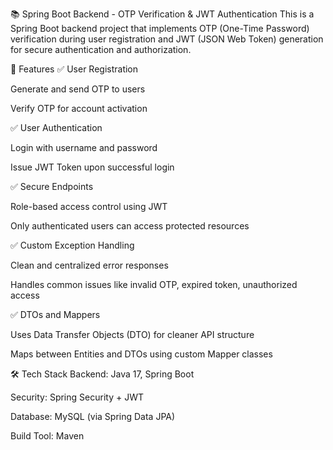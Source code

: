 📚 Spring Boot Backend - OTP Verification & JWT Authentication
This is a Spring Boot backend project that implements OTP (One-Time Password) verification during user registration and JWT (JSON Web Token) generation for secure authentication and authorization.

🚀 Features
✅ User Registration

Generate and send OTP to users

Verify OTP for account activation

✅ User Authentication

Login with username and password

Issue JWT Token upon successful login

✅ Secure Endpoints

Role-based access control using JWT

Only authenticated users can access protected resources

✅ Custom Exception Handling

Clean and centralized error responses

Handles common issues like invalid OTP, expired token, unauthorized access

✅ DTOs and Mappers

Uses Data Transfer Objects (DTO) for cleaner API structure

Maps between Entities and DTOs using custom Mapper classes

🛠 Tech Stack
Backend: Java 17, Spring Boot

Security: Spring Security + JWT

Database: MySQL (via Spring Data JPA)

Build Tool: Maven
